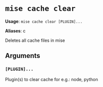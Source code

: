 # `mise cache clear`

**Usage**: `mise cache clear [PLUGIN]...`

**Aliases**: c

Deletes all cache files in mise

## Arguments

### `[PLUGIN]...`

Plugin(s) to clear cache for e.g.: node, python
